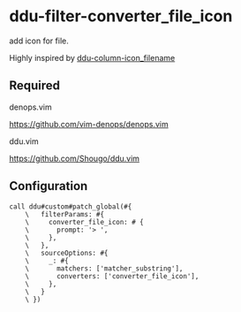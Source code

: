 # ddu-filter-converter_file_icon
add icon for file.

Highly inspired by [ddu-column-icon_filename](https://github.com/ryota2357/ddu-column-icon_filename)

## Required

denops.vim

https://github.com/vim-denops/denops.vim

ddu.vim

https://github.com/Shougo/ddu.vim

## Configuration
```vim
call ddu#custom#patch_global(#{
    \   filterParams: #{
    \     converter_file_icon: # {
    \       prompt: '> ',
    \     },
    \   },
    \   sourceOptions: #{
    \     _: #{
    \       matchers: ['matcher_substring'],
    \       converters: ['converter_file_icon'],
    \     },
    \   }
    \ })
 ```
